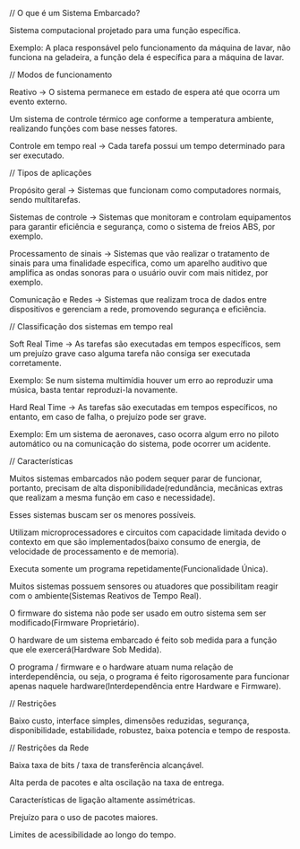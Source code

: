 // O que é um Sistema Embarcado?

Sistema computacional projetado para uma função específica.

Exemplo: A placa responsável pelo funcionamento da máquina de lavar, não funciona na geladeira, a função dela é específica para a máquina de lavar.

// Modos de funcionamento

Reativo -> O sistema permanece em estado de espera até que ocorra um evento externo.

Um sistema de controle térmico age conforme a temperatura ambiente, realizando funções com base nesses fatores.

Controle em tempo real -> Cada tarefa possui um tempo determinado para ser executado.

// Tipos de aplicações

Propósito geral -> Sistemas que funcionam como computadores normais, sendo multitarefas.

Sistemas de controle -> Sistemas que monitoram e controlam equipamentos para garantir eficiência e segurança, como o sistema de freios ABS, por exemplo.

Processamento de sinais -> Sistemas que vão realizar o tratamento de sinais para uma finalidade especifica, como um aparelho auditivo que amplifica as ondas sonoras para o usuário ouvir com mais nitidez, por exemplo.

Comunicação e Redes -> Sistemas que realizam troca de dados entre dispositivos e gerenciam a rede, promovendo segurança e eficiência.

// Classificação dos sistemas em tempo real

Soft Real Time -> As tarefas são executadas em tempos específicos, sem um prejuízo grave caso alguma tarefa não consiga ser executada corretamente.

Exemplo: Se num sistema multimídia houver um erro ao reproduzir uma música, basta tentar reproduzi-la novamente.

Hard Real Time -> As tarefas são executadas em tempos específicos, no entanto, em caso de falha, o prejuízo pode ser grave.

Exemplo: Em um sistema de aeronaves, caso ocorra algum erro no piloto automático ou na comunicação do sistema, pode ocorrer um acidente.

// Características

Muitos sistemas embarcados não podem sequer parar de funcionar, portanto, precisam de alta disponibilidade(redundância, mecânicas extras que realizam a mesma função em caso e necessidade).

Esses sistemas buscam ser os menores possíveis.

Utilizam microprocessadores e circuitos com capacidade limitada devido o contexto em que são implementados(baixo consumo de energia, de velocidade de processamento e de memoria).

Executa somente um programa repetidamente(Funcionalidade Única).

Muitos sistemas possuem sensores ou atuadores que possibilitam reagir com o ambiente(Sistemas Reativos de Tempo Real).

O firmware do sistema não pode ser usado em outro sistema sem ser modificado(Firmware Proprietário).

O hardware de um sistema embarcado é feito sob medida para a função que ele exercerá(Hardware Sob Medida).

O programa / firmware e o hardware atuam numa relação de interdependência, ou seja, o programa é feito rigorosamente para funcionar apenas naquele hardware(Interdependência entre Hardware e Firmware).

// Restrições

Baixo custo, interface simples, dimensões reduzidas, segurança, disponibilidade, estabilidade, robustez, baixa potencia e tempo de resposta.

// Restrições da Rede

Baixa taxa de bits / taxa de transferência alcançável.

Alta perda de pacotes e alta oscilação na taxa de entrega.

Características de ligação altamente assimétricas.

Prejuízo para o uso de pacotes maiores.

Limites de acessibilidade ao longo do tempo.

